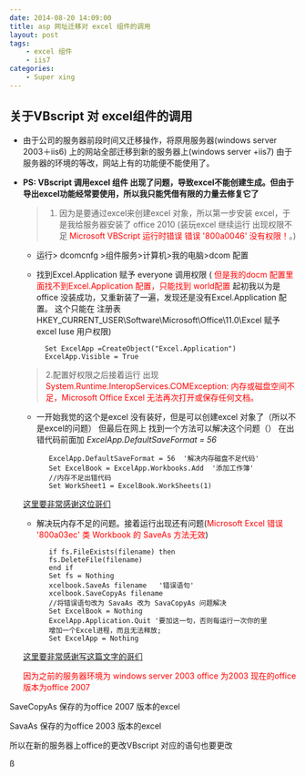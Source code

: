 ```yaml
---
date: 2014-08-20 14:09:00
title: asp 网址迁移对 excel 组件的调用
layout: post
tags:
    - excel 组件
    - iis7
categories:
    - Super xing
---
```


## 关于VBscript 对 excel组件的调用

+ 由于公司的服务器前段时间又迁移操作，将原用服务器(windows server 2003＋iis6) 上的网站全部迁移到新的服务器上(windows server +iis7) 由于服务器的环境的等改，网站上有的功能便不能使用了。

+ <b>PS: VBscript 调用excel 组件 出现了问题，导致excel不能创建生成。但由于导出excel功能经常要使用，所以我只能凭借有限的力量去修复它了</b>


   > 1. 因为是要通过excel来创建excel 对象，所以第一步安装 excel，于是我给服务器安装了 office 2010 (装玩excel 继续运行 出现权限不足<span style="color:red"> Microsoft VBScript 运行时错误 错误 '800a0046' 没有权限！</span>。)
    + 运行> dcomcnfg >组件服务>计算机>我的电脑>dcom 配置
    + 找到Excel.Application 赋予 everyone 调用权限 (<span style="color:red"> 但是我的docm 配置里面找不到Excel.Application 配置，只能找到 world配置</span> 起初我以为是office 没装成功，又重新装了一遍，发现还是没有Excel.Application 配置。 这个只能在 注册表  HKEY_CURRENT_USER\Software\Microsoft\Office\11.0\Excel 赋予 excel Iuse 用户权限)

            Set ExcelApp =CreateObject("Excel.Application")
            ExcelApp.Visible = True
    > 2.配置好权限之后接着运行 出现<span style="color:red">System.Runtime.InteropServices.COMException:   内存或磁盘空间不足，Microsoft   Office   Excel   无法再次打开或保存任何文档。 </span>

    + 一开始我觉的这个是excel 没有装好，但是可以创建excel 对象了（所以不是excel的问题） 但最后在网上 找到一个方法可以解决这个问题（） 在出错代码前面加 <em>ExcelApp.DefaultSaveFormat = 56 </em>

             ExcelApp.DefaultSaveFormat = 56  '解决内存磁盘不足代码'
    	     Set ExcelBook = ExcelApp.Workbooks.Add  '添加工作簿'
             //内存不足出错代码
		     Set WorkSheet1 = ExcelBook.WorkSheets(1)
    <p style="color:red"><a href="http://www.cnblogs.com/Athrun/archive/2011/04/19/2021307.html">这里要非常感谢这位哥们</a></p>

   + 解决玩内存不足的问题。接着运行出现还有问题(<span style="color:red">Microsoft Excel 错误 '800a03ec' 类 Workbook 的 SaveAs 方法无效</span>)

            if fs.FileExists(filename) then
            fs.DeleteFile(filename)
            end if
            Set fs = Nothing
    	    xcelbook.SaveAs filename   '错误语句'
            xcelbook.SaveCopyAs filename
            //将错误语句改为 SavaAs 改为 SavaCopyAs 问题解决
            Set ExcelBook = Nothing
            ExcelApp.Application.Quit '要加这一句，否则每运行一次你的里
            增加一个Excel进程，而且无法释放;
            Set ExcelApp = Nothing
   <p style="color:red"><a href="http://s.yanghao.org/program/viewdetail.php?i=46682">这里要非常感谢写这篇文字的哥们</a></p>
    <p style="color:red">因为之前的服务器环境为 windows server 2003 office 为2003 现在的office 版本为office 2007
</p>
    <p>SaveCopyAs 保存的为office 2007 版本的excel</p>
    <p>SavaAs 保存的为office 2003 版本的excel</p>
    <p>所以在新的服务器上office的更改VBscript 对应的语句也要更改</p>ß
